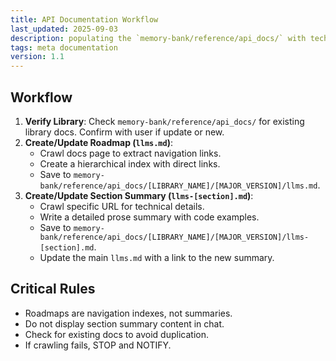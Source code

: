 ```yaml
---
title: API Documentation Workflow
last_updated: 2025-09-03
description: populating the `memory-bank/reference/api_docs/` with technical summaries and roadmaps for libraries
tags: meta documentation
version: 1.1
---
```


## Workflow

1. **Verify Library**: Check `memory-bank/reference/api_docs/` for existing library docs. Confirm with user if update or new.
2. **Create/Update Roadmap (`llms.md`)**:
    - Crawl docs page to extract navigation links.
    - Create a hierarchical index with direct links.
    - Save to `memory-bank/reference/api_docs/[LIBRARY_NAME]/[MAJOR_VERSION]/llms.md`.
3. **Create/Update Section Summary (`llms-[section].md`)**:
    - Crawl specific URL for technical details.
    - Write a detailed prose summary with code examples.
    - Save to `memory-bank/reference/api_docs/[LIBRARY_NAME]/[MAJOR_VERSION]/llms-[section].md`.
    - Update the main `llms.md` with a link to the new summary.

## Critical Rules

- Roadmaps are navigation indexes, not summaries.
- Do not display section summary content in chat.
- Check for existing docs to avoid duplication.
- If crawling fails, STOP and NOTIFY.
